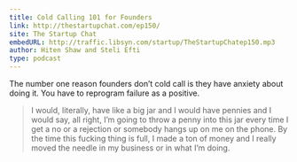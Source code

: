 ```yaml
---
title: Cold Calling 101 for Founders
link: http://thestartupchat.com/ep150/
site: The Startup Chat
embedURL: http://traffic.libsyn.com/startup/TheStartupChatep150.mp3
author: Hiten Shaw and Steli Efti
type: podcast
---
```


The number one reason founders don’t cold call is they have anxiety about doing it. You have to
reprogram failure as a positive.

> I would, literally, have like a big jar and I would have pennies and I would say, all right, I’m
> going to throw a penny into this jar every time I get a no or a rejection or somebody hangs up on
> me on the phone. By the time this fucking thing is full, I made a ton of money and I really moved
> the needle in my business or in what I’m doing.
